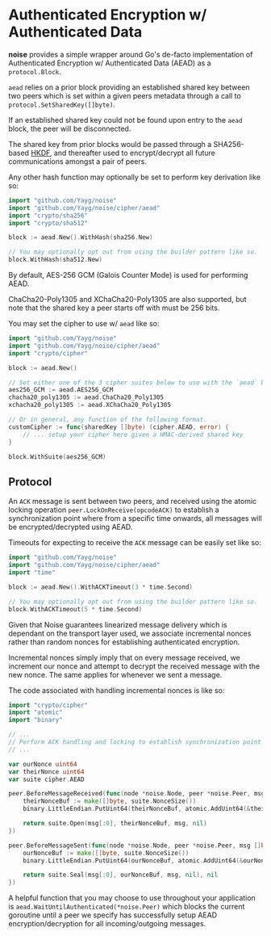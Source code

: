 # Authenticated Encryption w/ Authenticated Data

**noise** provides a simple wrapper around Go's de-facto implementation of Authenticated Encryption w/ Authenticated Data (AEAD) as a `protocol.Block`.

`aead` relies on a prior block providing an established shared key between two peers which is set within a given peers metadata through a call to `protocol.SetSharedKey([]byte)`.

If an established shared key could not be found upon entry to the `aead` block, the peer will be disconnected.

The shared key from prior blocks would be passed through a SHA256-based [HKDF](https://en.wikipedia.org/wiki/HKDF), and thereafter used to encrypt/decrypt all future communications amongst a pair of peers.

Any other hash function may optionally be set to perform key derivation like so:

```go
import "github.com/Yayg/noise"
import "github.com/Yayg/noise/cipher/aead"
import "crypto/sha256"
import "crypto/sha512"

block := aead.New().WithHash(sha256.New)

// You may optionally opt out from using the builder pattern like so.
block.WithHash(sha512.New)
```

By default, AES-256 GCM (Galois Counter Mode) is used for performing AEAD.

ChaCha20-Poly1305 and XChaCha20-Poly1305 are also supported, but note that the shared key a peer starts off with must be 256 bits.

You may set the cipher to use w/ `aead` like so:

```go
import "github.com/Yayg/noise"
import "github.com/Yayg/noise/cipher/aead"
import "crypto/cipher"

block := aead.New()

// Set either one of the 3 cipher suites below to use with the `aead` block.
aes256_GCM := aead.AES256_GCM
chacha20_poly1305 := aead.ChaCha20_Poly1305
xchacha20_poly1305 := aead.XChaCha20_Poly1305

// Or in general, any function of the following format.
customCipher := func(sharedKey []byte) (cipher.AEAD, error) {
	// ... setup your cipher here given a HMAC-derived shared key
}

block.WithSuite(aes256_GCM)
```

## Protocol

An `ACK` message is sent between two peers, and received using the atomic locking operation `peer.LockOnReceive(opcodeACK)` to establish a synchronization point where from a specific time onwards, all messages will be encrypted/decrypted using AEAD.

Timeouts for expecting to receive the `ACK` message can be easily set like so:

```go
import "github.com/Yayg/noise"
import "github.com/Yayg/noise/cipher/aead"
import "time"

block := aead.New().WithACKTimeout(3 * time.Second)

// You may optionally opt out from using the builder pattern like so.
block.WithACKTimeout(5 * time.Second)
```

Given that Noise guarantees linearized message delivery which is dependant on the transport layer used, we associate incremental nonces rather than random nonces for establishing authenticated encryption.

Incremental nonces simply imply that on every message received, we increment our nonce and attempt to decrypt the received message with the new nonce. The same applies for whenever we sent a message.

The code associated with handling incremental nonces is like so:

```go
import "crypto/cipher"
import "atomic"
import "binary"

// ...
// Perform ACK handling and locking to establish synchronization point here.
// ...

var ourNonce uint64
var theirNonce uint64
var suite cipher.AEAD

peer.BeforeMessageReceived(func(node *noise.Node, peer *noise.Peer, msg []byte) (buf []byte, err error) {
    theirNonceBuf := make([]byte, suite.NonceSize())
    binary.LittleEndian.PutUint64(theirNonceBuf, atomic.AddUint64(&theirNonce, 1))

    return suite.Open(msg[:0], theirNonceBuf, msg, nil)
})

peer.BeforeMessageSent(func(node *noise.Node, peer *noise.Peer, msg []byte) (buf []byte, err error) {
    ourNonceBuf := make([]byte, suite.NonceSize())
    binary.LittleEndian.PutUint64(ourNonceBuf, atomic.AddUint64(&ourNonce, 1))

    return suite.Seal(msg[:0], ourNonceBuf, msg, nil), nil
})
```

A helpful function that you may choose to use throughout your application is `aead.WaitUntilAuthenticated(*noise.Peer)`
which blocks the current goroutine until a peer we specify has successfully setup AEAD encryption/decryption for all incoming/outgoing messages.

